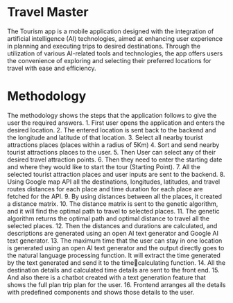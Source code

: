 <h1>Travel Master</h1>

The Tourism app is a mobile application designed with the integration of artificial intelligence 
(AI) technologies, aimed at enhancing user experience in planning and executing trips to desired 
destinations. Through the utilization of various AI-related tools and technologies, the app offers 
users the convenience of exploring and selecting their preferred locations for travel with ease 
and efficiency.


<h1>Methodology</h1>
The methodology shows the steps that the application follows to give the user the required 
answers.
1. First user opens the application and enters the desired location.
2. The entered location is sent back to the backend and the longitude and latitude of that 
location.
3. Select all nearby tourist attractions places (places within a radius of 5Km)
4. Sort and send nearby tourist attractions places to the user.
5. Then User can select any of their desired travel attraction points.
6. Then they need to enter the starting date and where they would like to start the tour 
(Starting Point).
7. All the selected tourist attraction places and user inputs are sent to the backend.
8. Using Google map API all the destinations, longitudes, latitudes, and travel routes 
distances for each place and time duration for each place are fetched for the API.
9. By using distances between all the places, it created a distance matrix.
10. The distance matrix is sent to the genetic algorithm, and it will find the optimal path to 
travel to selected places.
11. The genetic algorithm returns the optimal path and optimal distance to travel all the 
selected places.
12. Then the distances and durations are calculated, and descriptions are generated using an 
open AI text generator and Google AI text generator.
13. The maximum time that the user can stay in one location is generated using an open AI 
text generator and the output directly goes to the natural language processing function. 
It will extract the time generated by the text generated and send it to the timecalculating function.
14. All the destination details and calculated time details are sent to the front end.
15. And also there is a chatbot created with a text generation feature that shows the full 
plan trip plan for the user.
16. Frontend arranges all the details with predefined components and shows those details 
to the user.
